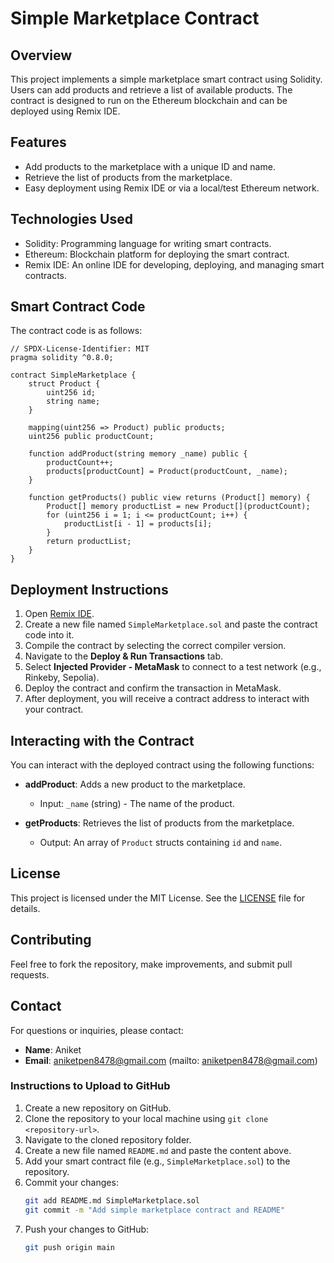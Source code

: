 
# Simple Marketplace Contract

## Overview

This project implements a simple marketplace smart contract using Solidity. Users can add products and retrieve a list of available products. The contract is designed to run on the Ethereum blockchain and can be deployed using Remix IDE.

## Features

- Add products to the marketplace with a unique ID and name.
- Retrieve the list of products from the marketplace.
- Easy deployment using Remix IDE or via a local/test Ethereum network.

## Technologies Used

- Solidity: Programming language for writing smart contracts.
- Ethereum: Blockchain platform for deploying the smart contract.
- Remix IDE: An online IDE for developing, deploying, and managing smart contracts.

## Smart Contract Code

The contract code is as follows:

```solidity
// SPDX-License-Identifier: MIT
pragma solidity ^0.8.0;

contract SimpleMarketplace {
    struct Product {
        uint256 id;
        string name;
    }

    mapping(uint256 => Product) public products;
    uint256 public productCount;

    function addProduct(string memory _name) public {
        productCount++;
        products[productCount] = Product(productCount, _name);
    }

    function getProducts() public view returns (Product[] memory) {
        Product[] memory productList = new Product[](productCount);
        for (uint256 i = 1; i <= productCount; i++) {
            productList[i - 1] = products[i];
        }
        return productList;
    }
}
```

## Deployment Instructions

1. Open [Remix IDE](https://remix.ethereum.org/).
2. Create a new file named `SimpleMarketplace.sol` and paste the contract code into it.
3. Compile the contract by selecting the correct compiler version.
4. Navigate to the **Deploy & Run Transactions** tab.
5. Select **Injected Provider - MetaMask** to connect to a test network (e.g., Rinkeby, Sepolia).
6. Deploy the contract and confirm the transaction in MetaMask.
7. After deployment, you will receive a contract address to interact with your contract.

## Interacting with the Contract

You can interact with the deployed contract using the following functions:

- **addProduct**: Adds a new product to the marketplace.
  - Input: `_name` (string) - The name of the product.
  
- **getProducts**: Retrieves the list of products from the marketplace.
  - Output: An array of `Product` structs containing `id` and `name`.

## License

This project is licensed under the MIT License. See the [LICENSE](LICENSE) file for details.

## Contributing

Feel free to fork the repository, make improvements, and submit pull requests.

## Contact

For questions or inquiries, please contact:

- **Name**: Aniket
- **Email**: aniketpen8478@gmail.com (mailto: aniketpen8478@gmail.com)


### Instructions to Upload to GitHub
1. Create a new repository on GitHub.
2. Clone the repository to your local machine using `git clone <repository-url>`.
3. Navigate to the cloned repository folder.
4. Create a new file named `README.md` and paste the content above.
5. Add your smart contract file (e.g., `SimpleMarketplace.sol`) to the repository.
6. Commit your changes:
   ```bash
   git add README.md SimpleMarketplace.sol
   git commit -m "Add simple marketplace contract and README"
   ```
7. Push your changes to GitHub:
   ```bash
   git push origin main
   ```